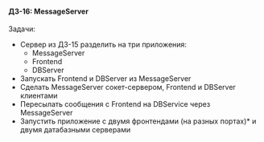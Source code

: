 #### ДЗ-16: MessageServer

Задачи:
- Сервер из ДЗ-15 разделить на три приложения:
  - MessageServer
  - Frontend
  - DBServer
- Запускать Frontend и DBServer из MessageServer
- Сделать MessageServer сокет-сервером, Frontend и DBServer клиентами
- Пересылать сообщения с Frontend на DBService через MessageServer
- Запустить приложение с двумя фронтендами (на разных портах)* и двумя датабазными серверами
